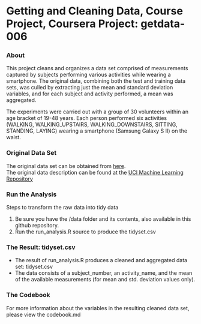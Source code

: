 Getting and Cleaning Data, Course Project, Coursera Project: getdata-006  
===========

### About
This project cleans and organizes a data set comprised of measurements captured by subjects performing various activities while wearing a smartphone. The original data, combining both the test and training data sets, was culled by extracting just the mean and standard deviation variables, and for each subject and activity performed, a mean was aggregated.

The experiments were carried out with a group of 30 volunteers within an age bracket of 19-48 years. Each person performed six activities (WALKING, WALKING_UPSTAIRS, WALKING_DOWNSTAIRS, SITTING, STANDING, LAYING) wearing a smartphone (Samsung Galaxy S II) on the waist.

### Original Data Set
The original data set can be obtained from [here](https://d396qusza40orc.cloudfront.net/getdata%2Fprojectfiles%2FUCI%20HAR%20Dataset.zip).  
The original data description can be found at the [UCI Machine Learning Repository](http://archive.ics.uci.edu/ml/datasets/Human+Activity+Recognition+Using+Smartphones)

### Run the Analysis
Steps to transform the raw data into tidy data  

1. Be sure you have the /data folder and its contents, also available in this github repository.
1. Run the run_analysis.R source to produce the tidyset.csv

### The Result: tidyset.csv
* The result of run_analysis.R produces a cleaned and aggregated data set: tidyset.csv  
* The data consists of a subject_number, an activity_name, and the mean of the available measurements (for mean and std. deviation values only).

### The Codebook
For more information about the variables in the resulting cleaned data set, please view the codebook.md
